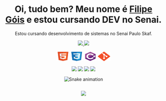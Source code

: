 <div>
  
  <h1 align="center">
    Oi, tudo bem? Meu nome é 
    <a href="https://www.linkedin.com/in/filipe-góis-841b58206/">Filipe Góis</a>
    e estou cursando DEV no Senai.
  </h1>
  
  
  
  <p align="center">
    Estou cursando desenvolvimento de sistemas no Senai Paulo Skaf.
    
  </p>
  
 
  
</div>

<div align="center">
  <a href="https://github.com/Filipe-Gois">
    <img height="150em" src="https://github-readme-stats.vercel.app/api?username=Filipe-Gois&count_private=true&include_all_commits=true&show_icons=true&theme=github_dark&hide_border=false&show_owner=true"/>
    <img height="150em" src="https://github-readme-stats.vercel.app/api/top-langs/?username=Filipe-Gois&theme=github_dark&hide_border=false&&layout=compact"/>
  </a>
</div>

<div align="center" valign="top"><br>
  
  
  <img align="center" alt="HTML" height="30" width="40" src="https://raw.githubusercontent.com/devicons/devicon/master/icons/html5/html5-original.svg">
  <img align="center" alt="CSS" height="30" width="40" src="https://raw.githubusercontent.com/devicons/devicon/master/icons/css3/css3-original.svg">
  <img align="center" alt="Csharp" height="30" width="40" src="https://raw.githubusercontent.com/devicons/devicon/master/icons/csharp/csharp-original.svg">
  <img align="center" alt="git" height="30" width="40" src="https://raw.githubusercontent.com/devicons/devicon/master/icons/git/git-original.svg">
</div><br>

<div align="center">
  <a href="https://www.youtube.com/channel/UCI5V_-94CmXLVL7yZ9TGRJw" target="_blank"><img src="https://img.shields.io/badge/YouTube-FF0000?style=for-the-badge&logo=youtube&logoColor=white" target="_blank"></a>
  <a href="https://www.instagram.com/felpzi_n/" target="_blank"><img src="https://img.shields.io/badge/-Instagram-%23E4405F?style=for-the-badge&logo=instagram&logoColor=white" target="_blank"></a>
  <a href="https://www.linkedin.com/in/filipe-g%C3%B3is-841b58206/" target="_blank"><img src="https://img.shields.io/badge/-LinkedIn-%230077B5?style=for-the-badge&logo=linkedin&logoColor=white" target="_blank"></a> 
  <a href="mailto:fythoy@gmail.com"><img src="https://img.shields.io/badge/-Gmail-%23333?style=for-the-badge&logo=gmail&logoColor=white" target="_blank"></a>
</div>

<div align="center">

  ![Snake animation](https://github.com/danielbped/danielbped/blob/output/github-contribution-grid-snake.svg)
  
</div>

##

<div align="center">
  <img height="150em" src="https://cdn.discordapp.com/attachments/869366332972486657/1092146589960773652/rounded-in-photoretrica_1.png"/>
  </div>


                                                                                                                             
                                                                                                                                               
